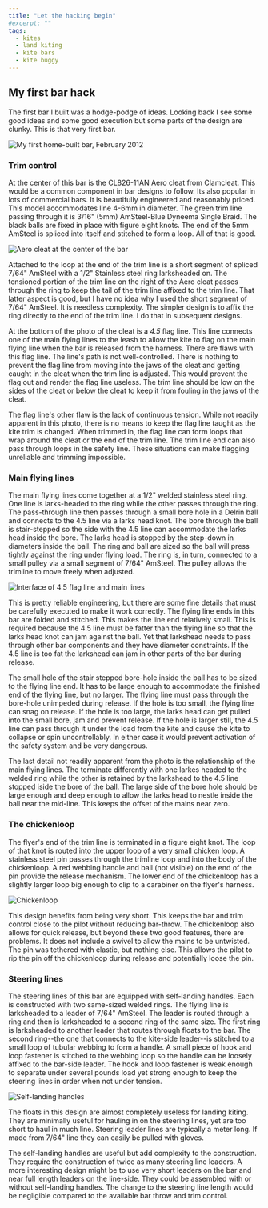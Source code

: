 ```yaml
---
title: "Let the hacking begin"
#excerpt: ""
tags:
  - kites
  - land kiting
  - kite bars
  - kite buggy
---
```


## My first bar hack

The first bar I built was a hodge-podge of ideas. Looking back I see some good ideas and some good execution but some parts of the design are clunky.  This is that very first bar.

![My first home-built bar, February 2012](/images/IMG_20120226_174206.jpg "My first home-built bar, February 2012")

### Trim control 

At the center of this bar is the CL826-11AN Aero cleat from Clamcleat. This would be a common component in bar designs to follow. Its also popular in lots of commercial bars. It is beautifully engineered and reasonably priced. This model accommodates line 4-6mm in diameter. The green trim line passing through it is 3/16" (5mm) AmSteel-Blue Dyneema Single Braid. The black balls are fixed in place with figure eight knots. The end of the 5mm AmSteel is spliced into itself and stitched to form a loop.  All of that is good. 

![Aero cleat at the center of the bar](/images/IMG_20120226_174216.jpg "Aero cleat at the center of the bar")

Attached to the loop at the end of the trim line is a short segment of spliced 7/64" AmSteel with a 1/2" Stainless steel ring larksheaded on. The tensioned portion of the trim line on the right of the Aero cleat passes through the ring to keep the tail of the trim line affixed to the trim line.  That latter aspect is good, but I have no idea why I used the short segment of 7/64" AmSteel.  It is needless complexity. The simpler design is to affix the ring directly to the end of the trim line. I do that in subsequent designs. 

At the bottom of the photo of the cleat is a _4.5_ flag line.  This line connects one of the main flying lines to the leash to allow the kite to flag on the main flying line when the bar is released from the harness. There are flaws with this flag line. The line's path is not well-controlled. There is nothing to prevent the flag line from moving into the jaws of the cleat and getting caught in the cleat when the trim line is adjusted. This would prevent the flag out and render the flag line useless. The trim line should be low on the sides of the cleat or below the cleat to keep it from fouling in the jaws of the cleat.

The flag line's other flaw is the lack of continuous tension. While not readily apparent in this photo, there is no means to keep the flag line taught as the kite trim is changed. When trimmed in, the flag line can form loops that wrap around the cleat or the end of the trim line. The trim line end can also pass through loops in the safety line.  These situations can make flagging unreliable and trimming impossible. 

### Main flying lines 

The main flying lines come together at a 1/2" welded stainless steel ring.  One line is larks-headed to the ring while the other passes through the ring.  The pass-through line then passes through a small bore hole in a Delrin ball and connects to the 4.5 line via a larks head knot. The bore through the ball is stair-stepped so the side with the 4.5 line can accommodate the larks head inside the bore. The larks head is stopped by the step-down in diameters inside the ball.  The ring and ball are sized so the ball will press tightly against the ring under flying load.  The ring is, in turn, connected to a small pulley via a small segment of 7/64" AmSteel.  The pulley allows the trimline to move freely when adjusted.

![Interface of 4.5 flag line and main lines](/images/IMG_20120226_173935.jpg "Interface of 4.5 flag line and main lines")

This is pretty reliable engineering, but there are some fine details that must be carefully executed to make it work correctly. The flying line ends in this bar are folded and stitched. This makes the line end relatively small. This is required because the 4.5 line must be fatter than the flying line so that the larks head knot can jam against the ball.  Yet that larkshead needs to pass through other bar components and they have diameter constraints. If the 4.5 line is too fat the larkshead can jam in other parts of the bar during release.

The small hole of the stair stepped bore-hole inside the ball has to be sized to the flying line end.  It has to be large enough to accommodate the finished end of the flying line, but no larger.  The flying line must pass through the bore-hole unimpeded during release.  If the hole is too small, the flying line can snag on release.  If the hole is too large, the larks head can get pulled into the small bore, jam and prevent release.  If the hole is larger still, the 4.5 line can pass through it under the load from the kite and cause the kite to collapse or spin uncontrollably.  In either case it would prevent activation of the safety system and be very dangerous.

The last detail not readily apparent from the photo is the relationship of the main flying lines. The terminate differently with one larkes headed to the welded ring while the other is retained by the larkshead to the 4.5 line stopped iside the bore of the ball.  The large side of the bore hole should be large enough and deep enough to allow the larks head to nestle inside the ball near the mid-line. This keeps the offset of the mains near zero.  

### The chickenloop

The flyer's end of the trim line is terminated in a figure eight knot. The loop of that knot is routed into the upper loop of a very small chicken loop. A stainless steel pin passes through the trimline loop and into the body of the chickenloop. A red webbing handle and ball (not visible) on the end of the pin provide the release mechanism. The lower end of the chickenloop has a slightly larger loop big enough to clip to a carabiner on the flyer's harness.  

![Chickenloop](/images/IMG_20120226_174137.jpg "Chickenloop")

This design benefits from being very short. This keeps the bar and trim control close to the pilot without reducing bar-throw.  The chickenloop also allows for quick release, but beyond these two good features, there are problems. It does not include a swivel to allow the mains to be untwisted.  The pin was tethered with elastic, but nothing else. This allows the pilot to rip the pin off the chickenloop during release and potentially loose the pin.  

### Steering lines

The steering lines of this bar are equipped with self-landing handles.  Each is constructed with two same-sized welded rings.  The flying line is larksheaded to a leader of 7/64" AmSteel. The leader is routed through a ring and then is larksheaded to a second ring of the same size.  The first ring is larksheaded to another leader that routes through floats to the bar. The second ring--the one that connects to the kite-side leader--is stitched to a small loop of tubular webbing to form a handle.  A small piece of hook and loop fastener is stitched to the webbing loop so the handle can be loosely affixed to the bar-side leader.  The hook and loop fastener is weak enough to separate under several pounds load yet strong enough to keep the steering lines in order when not under tension. 

![Self-landing handles](/images/IMG_20120226_114948.jpg "Self-landing handles")

The floats in this design are almost completely useless for landing kiting. They are minimally useful for hauling in on the steering lines, yet are too short to haul in much line.  Steering leader lines are typically a meter long.  If made from 7/64" line they can easily be pulled with gloves. 

The self-landing handles are useful but add complexity to the construction. They require the construction of twice as many steering line leaders. A more interesting design might be to use very short leaders on the bar and near full length leaders on the line-side. They could be assembled with or without self-landing handles. The change to the steering line length would be negligible compared to the available bar throw and trim control.
